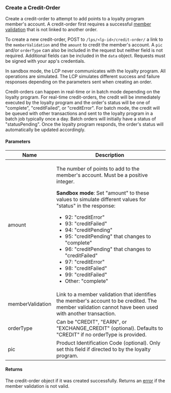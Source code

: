 ### Create a Credit-Order

Create a credit-order to attempt to add points to a loyalty program member's account. A credit-order first requires a successful [member validation](#member-validations) that is not linked to another order.

To create a new credit-order, POST to `/lps/<lp-id>/credit-order/` a link to the `memberValidation` and the `amount` to credit the member's account. A `pic` and/or `orderType` can also be included in the request but neither field is not required. Additional fields can be included in the `data` object. Requests must be signed with your app's credentials.

In sandbox mode, the LCP never communicates with the loyalty program. All operations are simulated. The LCP simulates different success and failure responses depending on the parameters sent when creating an order.

Credit-orders can happen in real-time or in batch mode depending on the loyalty program. For real-time credit-orders, the credit will be immediately executed by the loyalty program and the order's status will be one of "complete", "creditFailed", or "creditError". For batch mode, the credit will be queued with other transactions and sent to the loyalty program in a batch job typically once a day. Batch orders will initially have a status of "statusPending". Once the loyalty program responds, the order's status will automatically be updated accordingly. 

#### Parameters

<table>
    <thead>
        <tr>
            <th>Name</th>
            <th>Description</th>
        </tr>
    </thead>
    <tbody>
        <tr>
            <td>amount</td>
            <td><p>The number of points to add to the member's account. Must be a positive integer.</p>
                <p><strong>Sandbox mode</strong>: Set "amount" to these values to simulate different values for "status" in the response:
                    <ul>
                        <li>92: "creditError"</li>
                        <li>93: "creditFailed"</li>
                        <li>94: "creditPending"</li>
                        <li>95: "creditPending" that changes to "complete"</li>
                        <li>96: "creditPending" that changes to "creditFailed"</li>
                        <li>97: "creditError"</li>
                        <li>98: "creditFailed"</li>
                        <li>99: "creditFailed"</li>
                        <li>Other: "complete"</li>
                    </ul>
                </p>
            </td>
        </tr>
        <tr>
            <td>memberValidation</td>
            <td>Link to a member validation that identifies the member's account to be credited. The member validation cannot have been used with another transaction.</td>
        </tr>
        <tr>
            <td>orderType</td>
            <td>Can be "CREDIT", "EARN", or "EXCHANGE_CREDIT" (optional). Defaults to "CREDIT" if no orderType is provided.</td>
        </tr>
        <tr>
            <td>pic</td>
            <td>Product Identification Code (optional). Only set this field if directed to by the loyalty program.</td>
        </tr>
    </tbody>
</table>
        
#### Returns

The credit-order object if it was created successfully. Returns an [error](./?doc=reference-manual#errors) if the member validation is not valid.

